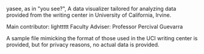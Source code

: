 yasee, as in "you see?",
A data visualizer tailored for analyzing data provided from the writing center
in University of California, Irvine. 

Main contributor: lighttttt
Faculty Adviser: Professor Percival Guevarra


A sample file mimicking the format of those used in the UCI writing center is provided,
but for privacy reasons, no actual data is provided.

